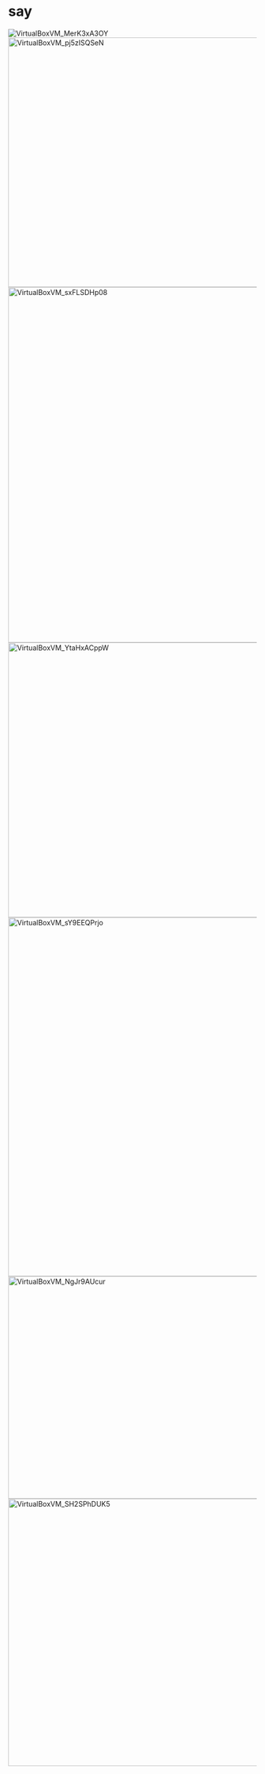 # say
![VirtualBoxVM_MerK3xA3OY](https://github.com/user-attachments/assets/ff3216c1-7818-4b69-aab9-f170261a632a)
<img width="731" height="505" alt="VirtualBoxVM_pj5zISQSeN" src="https://github.com/user-attachments/assets/54a4b958-a9d4-454d-93bd-76bd14edd845" />
<img width="997" height="719" alt="VirtualBoxVM_sxFLSDHp08" src="https://github.com/user-attachments/assets/c7986877-23f4-4f09-a67c-780a080e4171" />
<img width="1031" height="556" alt="VirtualBoxVM_YtaHxACppW" src="https://github.com/user-attachments/assets/cf94841e-2771-4227-ac24-e93f4b9778d9" />
<img width="1000" height="726" alt="VirtualBoxVM_sY9EEQPrjo" src="https://github.com/user-attachments/assets/eafdde0c-73de-45f0-b358-c43cbff2b6b2" />
<img width="899" height="450" alt="VirtualBoxVM_NgJr9AUcur" src="https://github.com/user-attachments/assets/76095a1f-df6e-4974-a3ca-f8b5f8f08019" />
<img width="1077" height="541" alt="VirtualBoxVM_SH2SPhDUK5" src="https://github.com/user-attachments/assets/c7ba566c-8321-42cb-9b5b-2a22ddd4d01a" />
